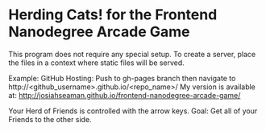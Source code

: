 Herding Cats! for the Frontend Nanodegree Arcade Game
=====================================================

This program does not require any special setup.  To create a server, place the files 
in a context where static files will be served.

Example: GitHub Hosting:
Push to gh-pages branch then navigate to http://<github_username>.github.io/<repo_name>/
My version is available at: http://josiahseaman.github.io/frontend-nanodegree-arcade-game/

Your Herd of Friends is controlled with the arrow keys.
Goal: Get all of your Friends to the other side.